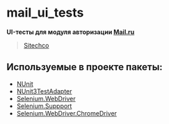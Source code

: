 # mail_ui_tests
**UI-тесты для модуля авторизации [Mail.ru](https://mail.ru/)**

> [Sitechco](https://chlist.sitechco.ru/project/16654/checklist)

## Используемые в проекте пакеты:
- [NUnit](http://nunit.org/)
- [NUnit3TestAdapter](https://github.com/nunit/docs/wiki/Visual-Studio-Test-Adapter)
- [Selenium.WebDriver](https://www.seleniumhq.org/)
- [Selenium.Suppport](https://www.seleniumhq.org/)
- [Selenium.WebDriver.ChromeDriver](https://github.com/jsakamoto/nupkg-selenium-webdriver-chromedriver/)
